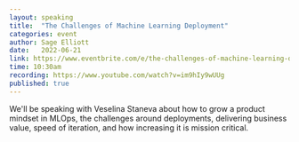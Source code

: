 ```yaml
---
layout: speaking
title:  "The Challenges of Machine Learning Deployment"
categories: event
author: Sage Elliott
date:   2022-06-21
link: https://www.eventbrite.com/e/the-challenges-of-machine-learning-deployment-veselina-staneva-tickets-354055408257
time: 10:30am
recording: https://www.youtube.com/watch?v=im9hIy9wUUg
published: true
---
```


We'll be speaking with Veselina Staneva about how to grow a product mindset in MLOps, the challenges around deployments, delivering business value, speed of iteration, and how increasing it is mission critical.

